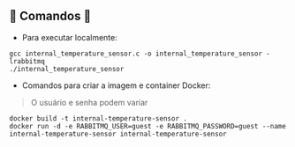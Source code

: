 ## 🚧 Comandos 🚧

* Para executar localmente:

```
gcc internal_temperature_sensor.c -o internal_temperature_sensor -lrabbitmq
./internal_temperature_sensor
```

* Comandos para criar a imagem e container Docker:

> O usuário e senha podem variar

```
docker build -t internal-temperature-sensor .
docker run -d -e RABBITMQ_USER=guest -e RABBITMQ_PASSWORD=guest --name internal-temperature-sensor internal-temperature-sensor
```

